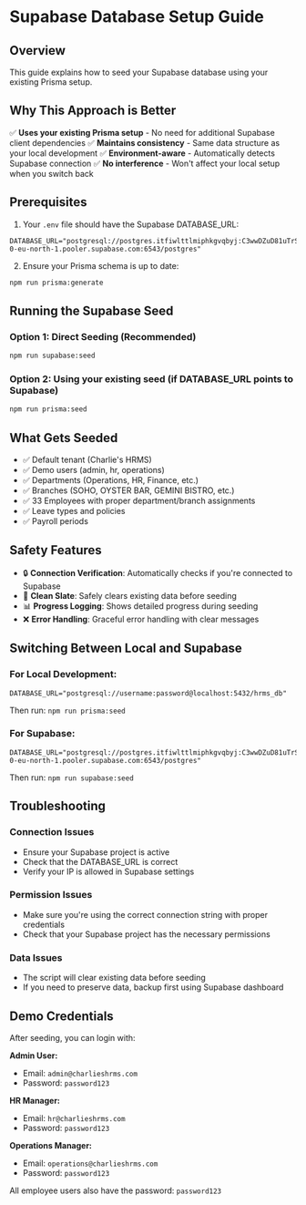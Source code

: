 # Supabase Database Setup Guide

## Overview
This guide explains how to seed your Supabase database using your existing Prisma setup.

## Why This Approach is Better

✅ **Uses your existing Prisma setup** - No need for additional Supabase client dependencies
✅ **Maintains consistency** - Same data structure as your local development
✅ **Environment-aware** - Automatically detects Supabase connection
✅ **No interference** - Won't affect your local setup when you switch back

## Prerequisites

1. Your `.env` file should have the Supabase DATABASE_URL:
```env
DATABASE_URL="postgresql://postgres.itfiwlttlmiphkgvqbyj:C3wwDZuD81uTrS0s@aws-0-eu-north-1.pooler.supabase.com:6543/postgres"
```

2. Ensure your Prisma schema is up to date:
```bash
npm run prisma:generate
```

## Running the Supabase Seed

### Option 1: Direct Seeding (Recommended)
```bash
npm run supabase:seed
```

### Option 2: Using your existing seed (if DATABASE_URL points to Supabase)
```bash
npm run prisma:seed
```

## What Gets Seeded

- ✅ Default tenant (Charlie's HRMS)
- ✅ Demo users (admin, hr, operations)
- ✅ Departments (Operations, HR, Finance, etc.)
- ✅ Branches (SOHO, OYSTER BAR, GEMINI BISTRO, etc.)
- ✅ 33 Employees with proper department/branch assignments
- ✅ Leave types and policies
- ✅ Payroll periods

## Safety Features

- 🔒 **Connection Verification**: Automatically checks if you're connected to Supabase
- 🧹 **Clean Slate**: Safely clears existing data before seeding
- 📊 **Progress Logging**: Shows detailed progress during seeding
- ❌ **Error Handling**: Graceful error handling with clear messages

## Switching Between Local and Supabase

### For Local Development:
```env
DATABASE_URL="postgresql://username:password@localhost:5432/hrms_db"
```
Then run: `npm run prisma:seed`

### For Supabase:
```env
DATABASE_URL="postgresql://postgres.itfiwlttlmiphkgvqbyj:C3wwDZuD81uTrS0s@aws-0-eu-north-1.pooler.supabase.com:6543/postgres"
```
Then run: `npm run supabase:seed`

## Troubleshooting

### Connection Issues
- Ensure your Supabase project is active
- Check that the DATABASE_URL is correct
- Verify your IP is allowed in Supabase settings

### Permission Issues
- Make sure you're using the correct connection string with proper credentials
- Check that your Supabase project has the necessary permissions

### Data Issues
- The script will clear existing data before seeding
- If you need to preserve data, backup first using Supabase dashboard

## Demo Credentials

After seeding, you can login with:

**Admin User:**
- Email: `admin@charlieshrms.com`
- Password: `password123`

**HR Manager:**
- Email: `hr@charlieshrms.com`
- Password: `password123`

**Operations Manager:**
- Email: `operations@charlieshrms.com`
- Password: `password123`

All employee users also have the password: `password123`